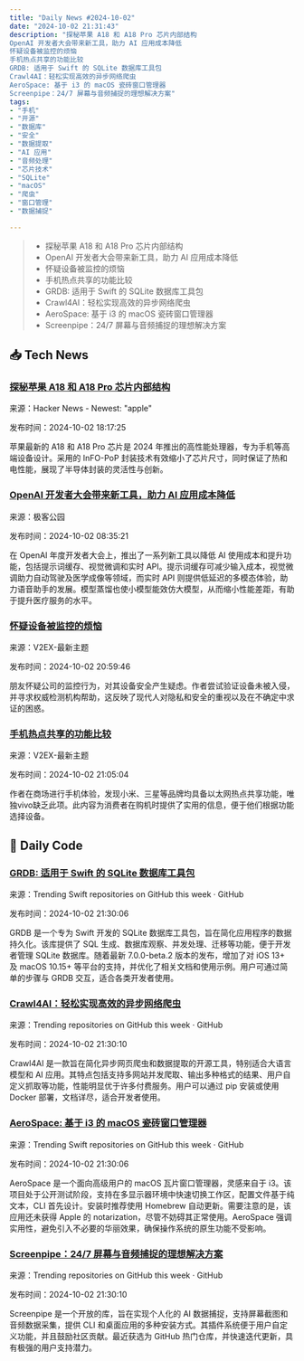 ```yaml
---
title: "Daily News #2024-10-02"
date: "2024-10-02 21:31:43"
description: "探秘苹果 A18 和 A18 Pro 芯片内部结构
OpenAI 开发者大会带来新工具，助力 AI 应用成本降低
怀疑设备被监控的烦恼
手机热点共享的功能比较
GRDB: 适用于 Swift 的 SQLite 数据库工具包
Crawl4AI：轻松实现高效的异步网络爬虫
AeroSpace: 基于 i3 的 macOS 瓷砖窗口管理器
Screenpipe：24/7 屏幕与音频捕捉的理想解决方案"
tags: 
- "手机"
- "开源"
- "数据库"
- "安全"
- "数据提取"
- "AI 应用"
- "音频处理"
- "芯片技术"
- "SQLite"
- "macOS"
- "爬虫"
- "窗口管理"
- "数据捕捉"

---
```


> - 探秘苹果 A18 和 A18 Pro 芯片内部结构
> - OpenAI 开发者大会带来新工具，助力 AI 应用成本降低
> - 怀疑设备被监控的烦恼
> - 手机热点共享的功能比较
> - GRDB: 适用于 Swift 的 SQLite 数据库工具包
> - Crawl4AI：轻松实现高效的异步网络爬虫
> - AeroSpace: 基于 i3 的 macOS 瓷砖窗口管理器
> - Screenpipe：24/7 屏幕与音频捕捉的理想解决方案

## 📥 Tech News

### [探秘苹果 A18 和 A18 Pro 芯片内部结构](https://chipwise.tech/our-portfolio/apple-a18-a18-pro-die-shot/)

来源：Hacker News - Newest: "apple"

发布时间：2024-10-02 18:17:25

苹果最新的 A18 和 A18 Pro 芯片是 2024 年推出的高性能处理器，专为手机等高端设备设计。采用的 InFO-PoP 封装技术有效缩小了芯片尺寸，同时保证了热和电性能，展现了半导体封装的灵活性与创新。

### [OpenAI 开发者大会带来新工具，助力 AI 应用成本降低](http://www.geekpark.net/news/341462)

来源：极客公园

发布时间：2024-10-02 08:35:21

在 OpenAI 年度开发者大会上，推出了一系列新工具以降低 AI 使用成本和提升功能，包括提示词缓存、视觉微调和实时 API。提示词缓存可减少输入成本，视觉微调助力自动驾驶及医学成像等领域，而实时 API 则提供低延迟的多模态体验，助力语音助手的发展。模型蒸馏也使小模型能效仿大模型，从而缩小性能差距，有助于提升医疗服务的水平。

### [怀疑设备被监控的烦恼](https://www.v2ex.com/t/1077434)

来源：V2EX-最新主题

发布时间：2024-10-02 20:59:46

朋友怀疑公司的监控行为，对其设备安全产生疑虑。作者尝试验证设备未被入侵，并寻求权威检测机构帮助，这反映了现代人对隐私和安全的重视以及在不确定中求证的困惑。

### [手机热点共享的功能比较](https://www.v2ex.com/t/1077436)

来源：V2EX-最新主题

发布时间：2024-10-02 21:05:04

作者在商场进行手机体验，发现小米、三星等品牌均具备以太网热点共享功能，唯独vivo缺乏此项。此内容为消费者在购机时提供了实用的信息，便于他们根据功能选择设备。

## 💾 Daily Code

### [GRDB: 适用于 Swift 的 SQLite 数据库工具包](https://github.com/groue/GRDB.swift)

来源：Trending Swift repositories on GitHub this week · GitHub

发布时间：2024-10-02 21:30:06

GRDB 是一个专为 Swift 开发的 SQLite 数据库工具包，旨在简化应用程序的数据持久化。该库提供了 SQL 生成、数据库观察、并发处理、迁移等功能，便于开发者管理 SQLite 数据库。随着最新 7.0.0-beta.2 版本的发布，增加了对 iOS 13+ 及 macOS 10.15+ 等平台的支持，并优化了相关文档和使用示例。用户可通过简单的步骤与 GRDB 交互，适合各类开发者使用。

### [Crawl4AI：轻松实现高效的异步网络爬虫](https://github.com/unclecode/crawl4ai)

来源：Trending repositories on GitHub this week · GitHub

发布时间：2024-10-02 21:30:10

Crawl4AI 是一款旨在简化异步网页爬虫和数据提取的开源工具，特别适合大语言模型和 AI 应用。其特点包括支持多网站并发爬取、输出多种格式的结果、用户自定义抓取等功能，性能明显优于许多付费服务。用户可以通过 pip 安装或使用 Docker 部署，文档详尽，适合开发者使用。

### [AeroSpace: 基于 i3 的 macOS 瓷砖窗口管理器](https://github.com/nikitabobko/AeroSpace)

来源：Trending Swift repositories on GitHub this week · GitHub

发布时间：2024-10-02 21:30:06

AeroSpace 是一个面向高级用户的 macOS 瓦片窗口管理器，灵感来自于 i3。该项目处于公开测试阶段，支持在多显示器环境中快速切换工作区，配置文件基于纯文本，CLI 首先设计。安装时推荐使用 Homebrew 自动更新。需要注意的是，该应用还未获得 Apple 的 notarization，尽管不妨碍其正常使用。AeroSpace 强调实用性，避免引入不必要的华丽效果，确保操作系统的原生功能不受影响。

### [Screenpipe：24/7 屏幕与音频捕捉的理想解决方案](https://github.com/mediar-ai/screenpipe)

来源：Trending repositories on GitHub this week · GitHub

发布时间：2024-10-02 21:30:10

Screenpipe 是一个开放的库，旨在实现个人化的 AI 数据捕捉，支持屏幕截图和音频数据采集，提供 CLI 和桌面应用的多种安装方式。其插件系统便于用户自定义功能，并且鼓励社区贡献。最近获选为 GitHub 热门仓库，并快速迭代更新，具有极强的用户支持潜力。
